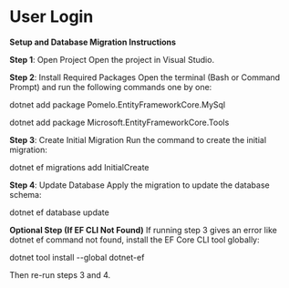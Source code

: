 # User Login
**Setup and Database Migration Instructions**

**Step 1**: Open Project
Open the project in Visual Studio.

**Step 2**: Install Required Packages
Open the terminal (Bash or Command Prompt) and run the following commands one by one:

dotnet add package Pomelo.EntityFrameworkCore.MySql

dotnet add package Microsoft.EntityFrameworkCore.Tools

**Step 3**: Create Initial Migration
Run the command to create the initial migration:

dotnet ef migrations add InitialCreate

**Step 4**: Update Database
Apply the migration to update the database schema:

dotnet ef database update

**Optional Step (If EF CLI Not Found)**
If running step 3 gives an error like dotnet ef command not found, install the EF Core CLI tool globally:

dotnet tool install --global dotnet-ef

Then re-run steps 3 and 4.

